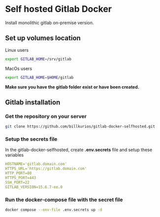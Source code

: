 # Self hosted Gitlab Docker

Install monolithic gitlab on-premise version.

## Set up volumes location
Linux users
```sh
export GITLAB_HOME=/srv/gitlab
```

MacOs users
```sh
export GITLAB_HOME=$HOME/gitlab
```

**Make sure you have the gitlab folder exist or have been created.**

## Gitlab installation
### Get the repository on your server
```sh
git clone https://github.com/billkurios/gitlab-docker-selfhosted.git
```
### Setup the secrets file
In the gitlab-docker-selfhosted, create **.env.secrets** file and setup these variables
 ```yml
HOSTNAME='gitlab.domain.com'
HTTPS_URL='https://gitlab.domain.com'
HTTP_PORT=80
HTTPS_PORT=443
SSH_PORT=22
GITLAB_VERSION=15.6.7-ee.0
```

### Run the docker-compose file with the secret file
 ```sh
docker compose --env-file .env.secrets up -d
```